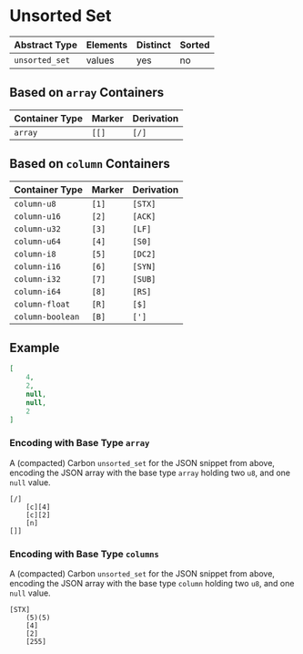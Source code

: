 # Unsorted Set

| Abstract Type   | Elements | Distinct    | Sorted |
|-----------------|----------|-------------|--------|
| `unsorted_set`  | values   | yes         | no     |

## Based on `array` Containers

| Container Type | Marker | Derivation   
|----------------|--------|------------
| `array`        | `[[]`  | `[/]`               

## Based on `column` Containers

| Container Type   | Marker | Derivation   
|------------------|--------|------------
| `column-u8`      | `[1]`  | `[STX]`               
| `column-u16`     | `[2]`  | `[ACK]`               
| `column-u32`     | `[3]`  | `[LF]`               
| `column-u64`     | `[4]`  | `[S0]`               
| `column-i8`      | `[5]`  | `[DC2]`               
| `column-i16`     | `[6]`  | `[SYN]`               
| `column-i32`     | `[7]`  | `[SUB]`               
| `column-i64`     | `[8]`  | `[RS]`               
| `column-float`   | `[R]`  | `[$]`               
| `column-boolean` | `[B]`  | `[']`               


## Example

```json
[ 
	4, 
	2, 
	null, 
	null, 
	2 
]
```

### Encoding with Base Type `array`

A (compacted) Carbon `unsorted_set` for the JSON snippet from above, encoding the JSON array with the base type `array` holding two `u8`, and one `null` value.

```
[/] 
	[c][4] 
	[c][2] 
	[n] 
[]] 
```


### Encoding with Base Type `columns`

A (compacted) Carbon `unsorted_set` for the JSON snippet from above, encoding the JSON array with the base type `column` holding two `u8`, and one `null` value.

```
[STX] 
	(5)(5) 
	[4]
	[2]
	[255]
```


